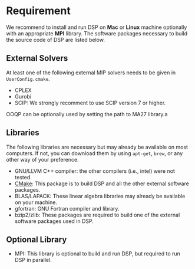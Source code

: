 # Requirement

We recommend to install and run DSP on **Mac** or **Linux** machine optionally with an appropriate **MPI** library. 
The software packages necessary to build the source code of DSP are listed below.

## External Solvers

At least one of the following external MIP solvers needs to be given in `UserConfig.cmake`.

- CPLEX
- Gurobi
- SCIP: We strongly recomment to use SCIP version 7 or higher.

OOQP can be optionally used by setting the path to MA27 library.a

## Libraries

The following libraries are necessary but may already be available on most computers.
If not, you can download them by using `apt-get`, `brew`, or any other way of your preference.

- GNU/LLVM C++ compiler: the other compilers (i.e., intel) were not tested.
- [CMake](http://www.cmake.org/download/): This package is to build DSP and all the other external software packages.
- BLAS/LAPACK: These linear algebra libraries may already be available on your machine.
- gfortran: GNU Fortran compiler and library.
- bzip2/zlib: These packages are required to build one of the external software packages used in DSP.

## Optional Library

- MPI: This library is optional to build and run DSP, but required to run DSP in parallel.